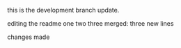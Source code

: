 this is the development branch update.

editing the readme
one
two
three
merged:
three
new
lines


changes made
